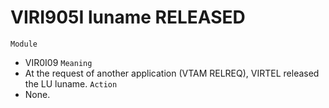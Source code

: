 # VIRI905I luname RELEASED
`Module`
- VIR0I09
`Meaning`
- At the request of another application (VTAM RELREQ), VIRTEL released the LU luname.
`Action`
- None.
